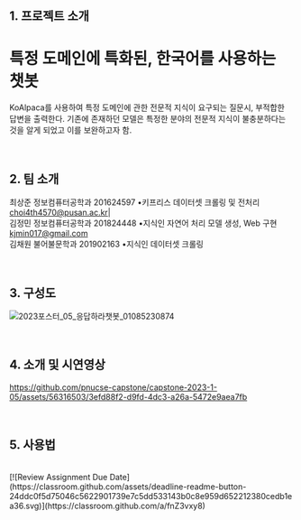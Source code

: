 ## 1. 프로젝트 소개
# 특정 도메인에 특화된, 한국어를 사용하는 챗봇
KoAlpaca를 사용하여 특정 도메인에 관한 전문적 지식이 요구되는 질문시, 부적합한 답변을 출력한다.
기존에 존재하던 모델은 특정한 분야의 전문적 지식이 불충분하다는 것을 알게 되었고 이를 보완하고자 함.

<br>

## 2. 팀 소개
최상준 정보컴퓨터공학과 201624597 •키프리스 데이터셋 크롤링 및 전처리 choi4th4570@pusan.ac.kr|<br>
김정민 정보컴퓨터공학과 201824448 •지식인 자연어 처리 모델 생성, Web 구현 kjmin017@gmail.com<br>
김채원 불어불문학과 201902163 •지식인 데이터셋 크롤링<br>

<br>

## 3. 구성도
![2023포스터_05_응답하라챗봇_01085230874](https://github.com/pnucse-capstone/capstone-2023-1-05/assets/56316503/a01e4655-029a-4d18-a471-325cbb26ac4d)

<br>

## 4. 소개 및 시연영상
https://github.com/pnucse-capstone/capstone-2023-1-05/assets/56316503/3efd88f2-d9fd-4dc3-a26a-5472e9aea7fb


<br>

## 5. 사용법

<br>
[![Review Assignment Due Date](https://classroom.github.com/assets/deadline-readme-button-24ddc0f5d75046c5622901739e7c5dd533143b0c8e959d652212380cedb1ea36.svg)](https://classroom.github.com/a/fnZ3vxy8)

